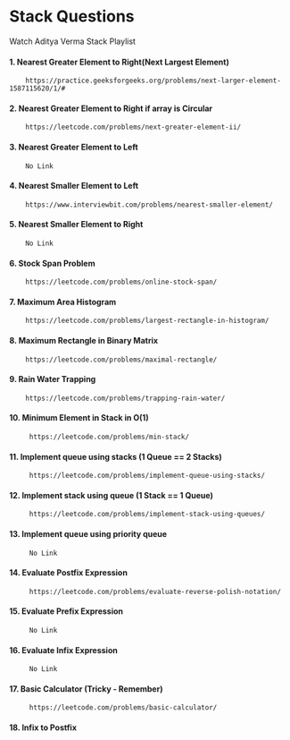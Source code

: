 # Stack Questions

Watch Aditya Verma Stack Playlist

#### 1. Nearest Greater Element to Right(Next Largest Element)
        https://practice.geeksforgeeks.org/problems/next-larger-element-1587115620/1/#

#### 2. Nearest Greater Element to Right if array is Circular
        https://leetcode.com/problems/next-greater-element-ii/
        
#### 3. Nearest Greater Element to Left
        No Link
        
#### 4. Nearest Smaller Element to Left
        https://www.interviewbit.com/problems/nearest-smaller-element/
        
#### 5. Nearest Smaller Element to Right
        No Link 
        
#### 6. Stock Span Problem
        https://leetcode.com/problems/online-stock-span/
        
#### 7. Maximum Area Histogram
        https://leetcode.com/problems/largest-rectangle-in-histogram/
        
#### 8. Maximum Rectangle in Binary Matrix
        https://leetcode.com/problems/maximal-rectangle/
        
#### 9. Rain Water Trapping
        https://leetcode.com/problems/trapping-rain-water/
        
#### 10. Minimum Element in Stack in O(1)
         https://leetcode.com/problems/min-stack/

#### 11. Implement queue using stacks (1 Queue == 2 Stacks)
         https://leetcode.com/problems/implement-queue-using-stacks/
         
#### 12. Implement stack using queue (1 Stack == 1 Queue)
         https://leetcode.com/problems/implement-stack-using-queues/
         
#### 13. Implement queue using priority queue
         No Link

#### 14. Evaluate Postfix Expression
         https://leetcode.com/problems/evaluate-reverse-polish-notation/

#### 15. Evaluate Prefix Expression
         No Link
         
#### 16. Evaluate Infix Expression
         No Link
         
#### 17. Basic Calculator (Tricky - Remember)
         https://leetcode.com/problems/basic-calculator/

#### 18. Infix to Postfix
         
